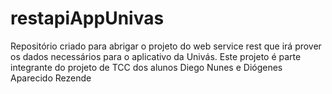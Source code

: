 # restapiAppUnivas
Repositório criado para abrigar o projeto do web service rest que irá prover os dados necessários para o aplicativo da Univás. Este projeto é parte integrante do projeto de TCC dos alunos Diego Nunes e Diógenes Aparecido Rezende

